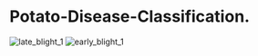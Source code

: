 # Potato-Disease-Classification.
 
![late_blight_1](https://github.com/user-attachments/assets/d87d1f9d-2c19-490c-bd78-77a2b0a97765)
![early_blight_1](https://github.com/user-attachments/assets/b2325ac3-8660-425d-9118-55ef4d58247d)
